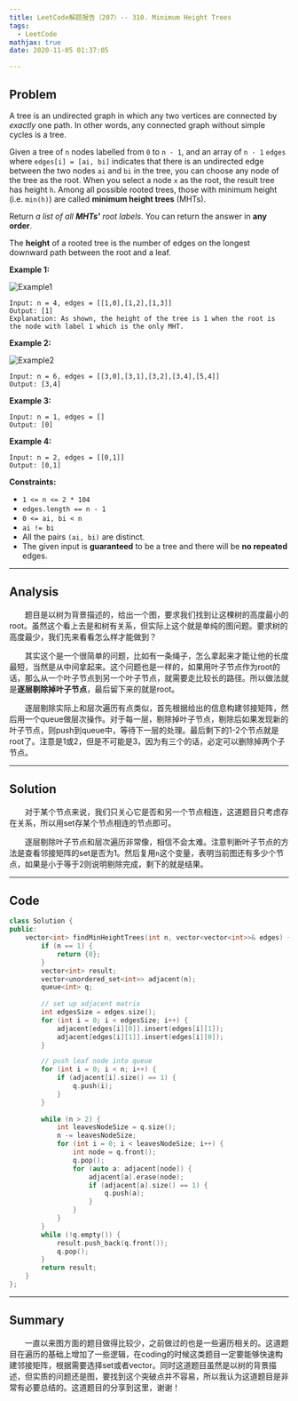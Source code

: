 ```yaml
---
title: LeetCode解题报告（207）-- 310. Minimum Height Trees
tags:
  - LeetCode
mathjax: true
date: 2020-11-05 01:37:05

---
```


## Problem

A tree is an undirected graph in which any two vertices are connected by *exactly* one path. In other words, any connected graph without simple cycles is a tree.

Given a tree of `n` nodes labelled from `0` to `n - 1`, and an array of `n - 1` `edges` where `edges[i] = [ai, bi]` indicates that there is an undirected edge between the two nodes `ai` and `bi` in the tree, you can choose any node of the tree as the root. When you select a node `x` as the root, the result tree has height `h`. Among all possible rooted trees, those with minimum height (i.e. `min(h)`)  are called **minimum height trees** (MHTs).

Return *a list of all **MHTs'** root labels*. You can return the answer in **any order**.

The **height** of a rooted tree is the number of edges on the longest downward path between the root and a leaf.

<!-- more -->

**Example 1:**

![Example1](https://assets.leetcode.com/uploads/2020/09/01/e1.jpg)

```
Input: n = 4, edges = [[1,0],[1,2],[1,3]]
Output: [1]
Explanation: As shown, the height of the tree is 1 when the root is the node with label 1 which is the only MHT.
```

**Example 2:**

![Example2](https://assets.leetcode.com/uploads/2020/09/01/e2.jpg)

```
Input: n = 6, edges = [[3,0],[3,1],[3,2],[3,4],[5,4]]
Output: [3,4]
```

**Example 3:**

```
Input: n = 1, edges = []
Output: [0]
```

**Example 4:**

```
Input: n = 2, edges = [[0,1]]
Output: [0,1]
```

**Constraints:**

- `1 <= n <= 2 * 104`
- `edges.length == n - 1`
- `0 <= ai, bi < n`
- `ai != bi`
- All the pairs `(ai, bi)` are distinct.
- The given input is **guaranteed** to be a tree and there will be **no repeated** edges.

------

## Analysis

&emsp;&emsp;题目是以树为背景描述的，给出一个图，要求我们找到让这棵树的高度最小的root。虽然这个看上去是和树有关系，但实际上这个就是单纯的图问题。要求树的高度最少，我们先来看看怎么样才能做到？

&emsp;&emsp;其实这个是一个很简单的问题，比如有一条绳子，怎么拿起来才能让他的长度最短，当然是从中间拿起来。这个问题也是一样的，如果用叶子节点作为root的话，那么从一个叶子节点到另一个叶子节点，就需要走比较长的路径。所以做法就是**逐层剔除掉叶子节点**，最后留下来的就是root。

&emsp;&emsp;逐层剔除实际上和层次遍历有点类似，首先根据给出的信息构建邻接矩阵，然后用一个queue做层次操作。对于每一层，剔除掉叶子节点，剔除后如果发现新的叶子节点，则push到queue中，等待下一层的处理。最后剩下的1-2个节点就是root了。注意是1或2，但是不可能是3，因为有三个的话，必定可以删除掉两个子节点。 

------

## Solution

&emsp;&emsp;对于某个节点来说，我们只关心它是否和另一个节点相连，这道题目只考虑存在关系，所以用set存某个节点相连的节点即可。

&emsp;&emsp;逐层剔除叶子节点和层次遍历非常像，相信不会太难。注意判断叶子节点的方法是查看邻接矩阵的set是否为1。然后复用`n`这个变量，表明当前图还有多少个节点，如果是小于等于2则说明剔除完成，剩下的就是结果。

------

## Code

```c++
class Solution {
public:
    vector<int> findMinHeightTrees(int n, vector<vector<int>>& edges) {
        if (n == 1) {
            return {0};
        }
        vector<int> result;
        vector<unordered_set<int>> adjacent(n);
        queue<int> q;
        
        // set up adjacent matrix
        int edgesSize = edges.size();
        for (int i = 0; i < edgesSize; i++) {
            adjacent[edges[i][0]].insert(edges[i][1]);
            adjacent[edges[i][1]].insert(edges[i][0]);
        }

        // push leaf node into queue
        for (int i = 0; i < n; i++) {
            if (adjacent[i].size() == 1) {
                q.push(i);
            }
        }
        
        while (n > 2) {
            int leavesNodeSize = q.size();
            n -= leavesNodeSize;
            for (int i = 0; i < leavesNodeSize; i++) {
                int node = q.front();
                q.pop();
                for (auto a: adjacent[node]) {
                    adjacent[a].erase(node);
                    if (adjacent[a].size() == 1) {
                        q.push(a);
                    }
                }
            }
        }
        while (!q.empty()) {
            result.push_back(q.front());
            q.pop();
        }
        return result;
    }
};
```

------

## Summary

&emsp;&emsp;一直以来图方面的题目做得比较少，之前做过的也是一些遍历相关的。这道题目在遍历的基础上增加了一些逻辑，在coding的时候这类题目一定要能够快速构建邻接矩阵，根据需要选择set或者vector。同时这道题目虽然是以树的背景描述，但实质的问题还是图，要找到这个突破点并不容易，所以我认为这道题目是非常有必要总结的。这道题目的分享到这里，谢谢！
